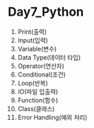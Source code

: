 # Day7_Python

1. Print(출력)
2. Input(입력)
3. Variable(변수)
4. Data Type(데이터 타입)
5. Operator(연산자)
6. Conditional(조건)
7. Loop(반복)
8. IO(파일 입출력)
9. Function(함수)
10. Class(클래스)
11. Error Handling(예외 처리)
